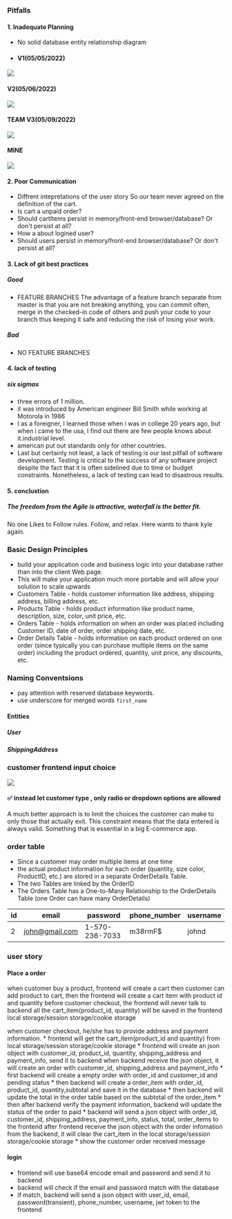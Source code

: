 ### Pitfalls
#### 1. Inadequate Planning
* No solid database entity relationship diagram
* #### V1(05/05/2022)
![](/images/database/ERD-Kenneth.png)
#### V2(05/06/2022)
![](images/database/ERD-TEAM-V1.png)
#### TEAM V3(05/09/2022)
![](images/database/ERD-Fatemeh.png)
#### MINE
![](/images/database/ERD.png) 
#### 2. Poor Communication
* Diffrent intepretations of the user story
So our team never agreed on the definition of the cart.
* Is cart a unpaid order?
* Should cartItems persist in memory/front-end browser/database? Or don't persist at all?
* How a about logined user?
* Should users persist in memory/front-end browser/database? Or don't persist at all?
#### 3. Lack of git best practices
##### Good
* FEATURE BRANCHES 
  The advantage of a feature branch separate from master is that you are not breaking anything, you can commit often, merge in the checked-in code of others and push your code to your branch thus keeping it safe and reducing the risk of losing your work.

##### Bad
* NO FEATURE BRANCHES
#### 4. lack of testing
##### six sigmas
* three errors of 1 million.
* it was introduced by American engineer Bill Smith while working at Motorola in 1986
* I as a foreigner, I learned those when i was in college 20 years ago, but when i came to the usa, I find out there are few people knows about it.industrial level.
* american put out standards only for other countries.
* Last but certainly not least, a lack of testing is our last pitfall of software development. Testing is critical to the success of any software project despite the fact that it is often sidelined due to time or budget constraints. Nonetheless, a lack of testing can lead to disastrous results.

#### 5. conclustion
##### The freedom from the Agile is attractive, waterfall is the better fit. 
No one Likes to Follow rules.
Follow, and relax.
Here wants to thank kyle again.


<!-- ## NOTE
Add `hibernate.cfg.xml` to `/backend/src/main/resources`
[A Note About P2](https://github.com/220328-Java-Full-Stack-AWS/Curriculum-Notes/blob/main/P2.md)
![](./images/database/Screen%20Shot%202022-05-04%20at%209.14.08%20PM.png) -->

### Basic Design Principles
* build your application code and business logic into your database rather than into the client Web page.
* This will make your application much more portable and will allow your solution to scale upwards
* Customers Table - holds customer information like address, shipping address, billing address, etc.
* Products Table - holds product information like product name, description, size, color, unit price, etc.
* Orders Table - holds information on when an order was placed including Customer ID, date of order, order shipping date, etc.
* Order Details Table - holds information on each product ordered on one order (since typically you can purchase multiple items on the same order) including the product ordered, quantity, unit price, any discounts, etc.

### Naming Conventsions
* pay attention with reserved database keywords.
* use underscore for merged words `first_name`



#### Entities
##### User
##### ShippingAddress

### customer frontend input choice
![](./images/database/Screen%20Shot%202022-05-07%20at%2011.25.11%20AM.png)
#### ✅  instead let customer type , only radio or dropdown options are allowed
A much better approach is to limit the choices the customer can make to only those that actually exit. This constraint means that the data entered is always valid. Something that is essential in a big E-commerce app.

### order table
* Since a customer may order multiple items at one time
* the actual product information for each order (quantity, size color, ProductID, etc.) are stored in a separate OrderDetails Table. 
* The two Tables are linked by the OrderID 
* The Orders Table has a One-to-Many Relationship to the OrderDetails Table (one Order can have many OrderDetails)

<!-- #### @Transactional
![](/backend/images/spring/Screen%20Shot%202022-05-17%20at%203.36.48%20AM.png)

#### Start Class
![](images/spring/Screen%20Shot%202022-05-17%20at%208.02.43%20AM.png)
?? is this equivalent to SpringBootServletInitializer ?? -->

| id  | email          | password       | phone_number | username |
| --- | -------------- | -------------- | ------------ | -------- |
| 2   | john@gmail.com | 1-570-236-7033 | m38rmF$      | johnd    |

### user story
#### Place a order
when customer buy a product, frontend will create a cart then customer can add product to cart, then the frontend will create a cart item with product id and quantity before customer checkout, the frontend will never talk to backend all the cart_item(product_id, quantity) will be saved in the frontend local storage/session storage/cookie storage

when customer checkout, he/she has to provide address and payment information. * frontend will get the cart_item(product_id and quantity) from local storage/session storage/cookie storage * frontend will create an json object with customer_id, product_id, quantity, shipping_address and payment_info, send it to backend
when backend receive the json object, it will create an order with customer_id, shipping_address and payment_info * first backend will create a empty order with order_id and customer_id and pending status * then backend will create a order_item with order_id, product_id, quantity,subtotal and save it in the database * then backend will update the total in the order table based on the subtotal of the order_item * then after backend verify the payment information, backend will update the status of the order to paid * backend will send a json object with order_id, customer_id, shipping_address, payment_info, status, total, order_items to the frontend
after frontend receive the json object with the order infomation from the backend, it will clear the cart_item in the local storage/session storage/cookie storage * show the customer order received message

#### login
* frontend will use base64 encode email and password and send it to backend 
* backend will check if the email and password match with the database
* if match, backend will send a json object with user_id, email, password(transient), phone_number, username, jwt token to the frontend

